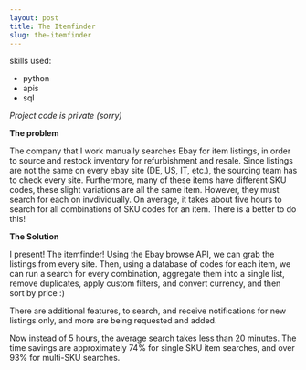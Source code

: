 ```yaml
---
layout: post
title: The Itemfinder
slug: the-itemfinder
---
```


skills used:
- python
- apis
- sql

*Project code is private (sorry)*



**The problem**

The company that I work manually searches Ebay for item listings, in order to source and restock inventory for refurbishment and resale. Since listings are not the same on every ebay site (DE, US, IT, etc.), the sourcing team has to check every site. Furthermore, many of these items have different SKU codes, these slight variations are all the same item. However, they must search for each on invdividually. On average, it takes about five hours to search for all combinations of SKU codes for an item. There is a better to do this!

**The Solution**

I present! The itemfinder! Using the Ebay browse API, we can grab the listings from every site. Then, using a database of codes for each item, we can run a search for every combination, aggregate them into a single list, remove duplicates, apply custom filters, and convert currency, and then sort by price :)

There are additional features, to search, and receive notifications for new listings only, and more are being requested and added.

Now instead of 5 hours, the average search takes less than 20 minutes. The time savings are approximately 74% for single SKU item searches, and over 93% for multi-SKU searches. 